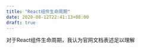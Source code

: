 ```yaml
---
title: "React组件生命周期"
date: 2020-08-12T22:41:13+08:00
draft: true
---
```


对于React组件生命周期，我认为官网文档表述足以理解


